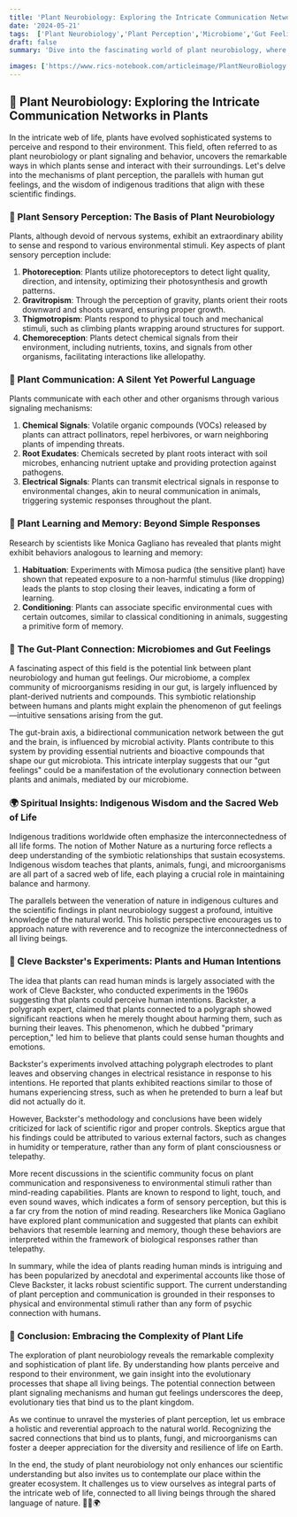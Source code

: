 ```yaml
---
title: 'Plant Neurobiology: Exploring the Intricate Communication Networks in Plants 🌿🧠'
date: '2024-05-21'
tags:  ['Plant Neurobiology','Plant Perception','Microbiome','Gut Feelings','Electrophysiology','Plant Behavior','Symbiosis','Speculative Biology','Indigenous Wisdom',]
draft: false
summary: 'Dive into the fascinating world of plant neurobiology, where the latest research reveals how plants sense and respond to their environment. Explore the parallels between plant signaling mechanisms and human gut feelings, supported by both scientific evidence and spiritual insights from indigenous wisdom. 🌿🧬✨'

images: ['https://www.rics-notebook.com/articleimage/PlantNeuroBiology.webp']
---
```


## 🌿 Plant Neurobiology: Exploring the Intricate Communication Networks in Plants

In the intricate web of life, plants have evolved sophisticated systems to perceive and respond to their environment. This field, often referred to as plant neurobiology or plant signaling and behavior, uncovers the remarkable ways in which plants sense and interact with their surroundings. Let's delve into the mechanisms of plant perception, the parallels with human gut feelings, and the wisdom of indigenous traditions that align with these scientific findings.

### 📡 Plant Sensory Perception: The Basis of Plant Neurobiology

Plants, although devoid of nervous systems, exhibit an extraordinary ability to sense and respond to various environmental stimuli. Key aspects of plant sensory perception include:

1. **Photoreception**: Plants utilize photoreceptors to detect light quality, direction, and intensity, optimizing their photosynthesis and growth patterns.
2. **Gravitropism**: Through the perception of gravity, plants orient their roots downward and shoots upward, ensuring proper growth.
3. **Thigmotropism**: Plants respond to physical touch and mechanical stimuli, such as climbing plants wrapping around structures for support.
4. **Chemoreception**: Plants detect chemical signals from their environment, including nutrients, toxins, and signals from other organisms, facilitating interactions like allelopathy.

### 🧬 Plant Communication: A Silent Yet Powerful Language

Plants communicate with each other and other organisms through various signaling mechanisms:

1. **Chemical Signals**: Volatile organic compounds (VOCs) released by plants can attract pollinators, repel herbivores, or warn neighboring plants of impending threats.
2. **Root Exudates**: Chemicals secreted by plant roots interact with soil microbes, enhancing nutrient uptake and providing protection against pathogens.
3. **Electrical Signals**: Plants can transmit electrical signals in response to environmental changes, akin to neural communication in animals, triggering systemic responses throughout the plant.

### 🧠 Plant Learning and Memory: Beyond Simple Responses

Research by scientists like Monica Gagliano has revealed that plants might exhibit behaviors analogous to learning and memory:

1. **Habituation**: Experiments with Mimosa pudica (the sensitive plant) have shown that repeated exposure to a non-harmful stimulus (like dropping) leads the plants to stop closing their leaves, indicating a form of learning.
2. **Conditioning**: Plants can associate specific environmental cues with certain outcomes, similar to classical conditioning in animals, suggesting a primitive form of memory.

### 🌿 The Gut-Plant Connection: Microbiomes and Gut Feelings

A fascinating aspect of this field is the potential link between plant neurobiology and human gut feelings. Our microbiome, a complex community of microorganisms residing in our gut, is largely influenced by plant-derived nutrients and compounds. This symbiotic relationship between humans and plants might explain the phenomenon of gut feelings—intuitive sensations arising from the gut.

The gut-brain axis, a bidirectional communication network between the gut and the brain, is influenced by microbial activity. Plants contribute to this system by providing essential nutrients and bioactive compounds that shape our gut microbiota. This intricate interplay suggests that our "gut feelings" could be a manifestation of the evolutionary connection between plants and animals, mediated by our microbiome.

### 🌍 Spiritual Insights: Indigenous Wisdom and the Sacred Web of Life

Indigenous traditions worldwide often emphasize the interconnectedness of all life forms. The notion of Mother Nature as a nurturing force reflects a deep understanding of the symbiotic relationships that sustain ecosystems. Indigenous wisdom teaches that plants, animals, fungi, and microorganisms are all part of a sacred web of life, each playing a crucial role in maintaining balance and harmony.

The parallels between the veneration of nature in indigenous cultures and the scientific findings in plant neurobiology suggest a profound, intuitive knowledge of the natural world. This holistic perspective encourages us to approach nature with reverence and to recognize the interconnectedness of all living beings.

### 🔬 Cleve Backster's Experiments: Plants and Human Intentions

The idea that plants can read human minds is largely associated with the work of Cleve Backster, who conducted experiments in the 1960s suggesting that plants could perceive human intentions. Backster, a polygraph expert, claimed that plants connected to a polygraph showed significant reactions when he merely thought about harming them, such as burning their leaves. This phenomenon, which he dubbed "primary perception," led him to believe that plants could sense human thoughts and emotions.

Backster's experiments involved attaching polygraph electrodes to plant leaves and observing changes in electrical resistance in response to his intentions. He reported that plants exhibited reactions similar to those of humans experiencing stress, such as when he pretended to burn a leaf but did not actually do it.

However, Backster's methodology and conclusions have been widely criticized for lack of scientific rigor and proper controls. Skeptics argue that his findings could be attributed to various external factors, such as changes in humidity or temperature, rather than any form of plant consciousness or telepathy.

More recent discussions in the scientific community focus on plant communication and responsiveness to environmental stimuli rather than mind-reading capabilities. Plants are known to respond to light, touch, and even sound waves, which indicates a form of sensory perception, but this is a far cry from the notion of mind reading. Researchers like Monica Gagliano have explored plant communication and suggested that plants can exhibit behaviors that resemble learning and memory, though these behaviors are interpreted within the framework of biological responses rather than telepathy.

In summary, while the idea of plants reading human minds is intriguing and has been popularized by anecdotal and experimental accounts like those of Cleve Backster, it lacks robust scientific support. The current understanding of plant perception and communication is grounded in their responses to physical and environmental stimuli rather than any form of psychic connection with humans.

### 🌿 Conclusion: Embracing the Complexity of Plant Life

The exploration of plant neurobiology reveals the remarkable complexity and sophistication of plant life. By understanding how plants perceive and respond to their environment, we gain insight into the evolutionary processes that shape all living beings. The potential connection between plant signaling mechanisms and human gut feelings underscores the deep, evolutionary ties that bind us to the plant kingdom.

As we continue to unravel the mysteries of plant perception, let us embrace a holistic and reverential approach to the natural world. Recognizing the sacred connections that bind us to plants, fungi, and microorganisms can foster a deeper appreciation for the diversity and resilience of life on Earth.

In the end, the study of plant neurobiology not only enhances our scientific understanding but also invites us to contemplate our place within the greater ecosystem. It challenges us to view ourselves as integral parts of the intricate web of life, connected to all living beings through the shared language of nature. 🌿🔬🌍

